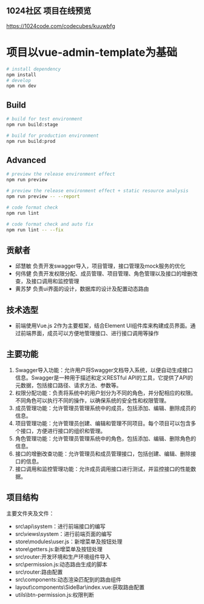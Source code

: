 ## 1024社区 项目在线预览

https://1024code.com/codecubes/kuuwbfg

# 项目以vue-admin-template为基础

```bash
# install dependency
npm install
# develop
npm run dev
```


## Build

```bash
# build for test environment
npm run build:stage

# build for production environment
npm run build:prod
```

## Advanced

```bash
# preview the release environment effect
npm run preview

# preview the release environment effect + static resource analysis
npm run preview -- --report

# code format check
npm run lint

# code format check and auto fix
npm run lint -- --fix
```
## 贡献者
- 邱慧敏
负责开发swagger导入，项目管理，接口管理及mock服务的优化
- 何伟健
负责开发权限分配、成员管理、项目管理、角色管理以及接口的增删改查，及接口调用和监控管理
- 黄苏梦
负责ui界面的设计，数据库的设计及配置动态路由

## 技术选型
- 前端使用Vue.js 2作为主要框架，结合Element UI组件库来构建成员界面。通过前端界面，成员可以方便地管理接口、进行接口调用等操作

## 主要功能
1. Swagger导入功能：允许用户将Swagger文档导入系统，以便自动生成接口信息。Swagger是一种用于描述和定义RESTful API的工具，它提供了API的元数据，包括接口路径、请求方法、参数等。
2. 权限分配功能：负责将系统中的用户划分为不同的角色，并分配相应的权限。不同角色可以执行不同的操作，以确保系统的安全性和权限管理。
3. 成员管理功能：允许管理员管理系统中的成员，包括添加、编辑、删除成员的信息。
4. 项目管理功能：允许管理员创建、编辑和管理不同项目。每个项目可以包含多个接口，方便进行接口的组织和管理。
5. 角色管理功能：允许管理员管理系统中的角色，包括添加、编辑、删除角色的信息。
6. 接口的增删改查功能：允许管理员和成员管理接口，包括创建、编辑、删除接口的信息。
7. 接口调用和监控管理功能：允许成员调用接口进行测试，并监控接口的性能数据。

## 项目结构

主要文件夹及文件：
  - src\api\system：进行前端接口的编写
  - src\views\system：进行前端页面的编写
  - store\modules\user.js：新增菜单及按钮处理
  - store\getters.js:新增菜单及按钮处理
  - src\router:开发环境和生产环境组件导入
  - src\permission.js:动态路由生成的脚本
  - src\router:路由配置
  - src\components:动态渲染匹配到的路由组件
  - layout\components\SideBar\index.vue:获取路由配置
  - utils\btn-permission.js:权限判断

